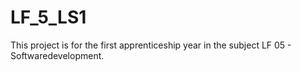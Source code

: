 # LF_5_LS1
This project is for the first apprenticeship year in the subject LF 05 - Softwaredevelopment.
## 
